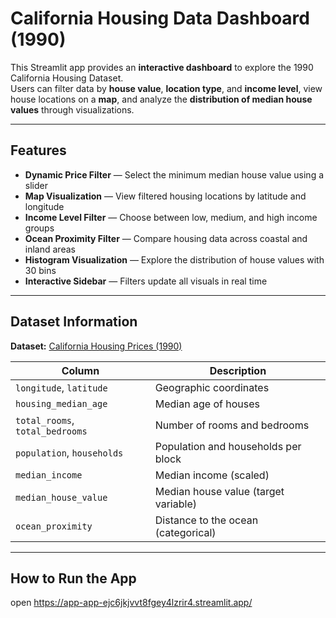 # California Housing Data Dashboard (1990)

This Streamlit app provides an **interactive dashboard** to explore the 1990 California Housing Dataset.  
Users can filter data by **house value**, **location type**, and **income level**, view house locations on a **map**, and analyze the **distribution of median house values** through visualizations.

---

## Features

- **Dynamic Price Filter** — Select the minimum median house value using a slider  
- **Map Visualization** — View filtered housing locations by latitude and longitude  
- **Income Level Filter** — Choose between low, medium, and high income groups  
- **Ocean Proximity Filter** — Compare housing data across coastal and inland areas  
- **Histogram Visualization** — Explore the distribution of house values with 30 bins  
- **Interactive Sidebar** — Filters update all visuals in real time  

---

## Dataset Information

**Dataset:** [California Housing Prices (1990)](https://www.kaggle.com/datasets/camnugent/california-housing-prices)

| Column | Description |
|---------|-------------|
| `longitude`, `latitude` | Geographic coordinates |
| `housing_median_age` | Median age of houses |
| `total_rooms`, `total_bedrooms` | Number of rooms and bedrooms |
| `population`, `households` | Population and households per block |
| `median_income` | Median income (scaled) |
| `median_house_value` | Median house value (target variable) |
| `ocean_proximity` | Distance to the ocean (categorical) |

---

## How to Run the App

open <https://app-app-ejc6jkjvvt8fgey4lzrir4.streamlit.app/>


